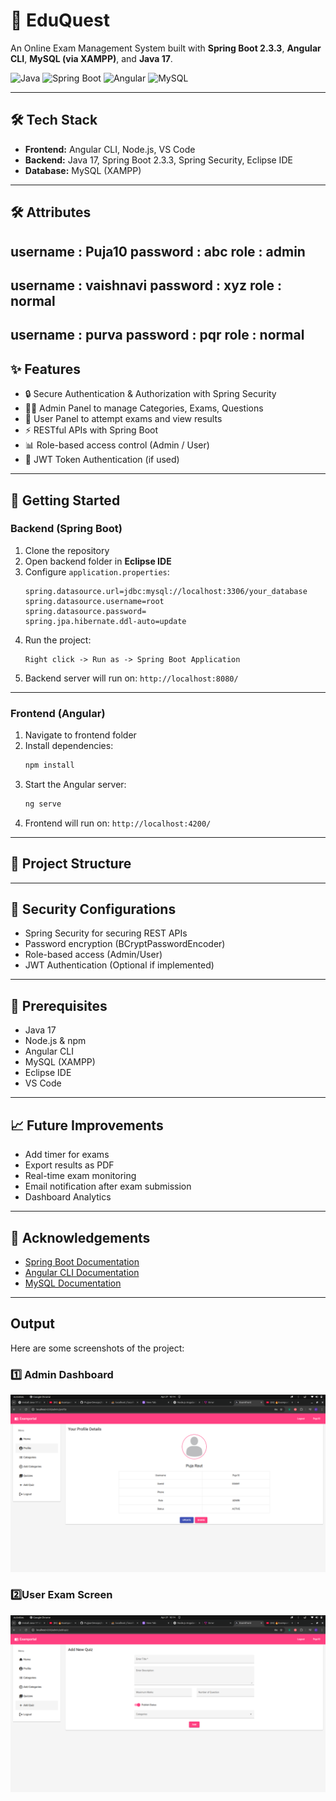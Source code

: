 # 🎯 EduQuest

An Online Exam Management System built with **Spring Boot 2.3.3**, **Angular CLI**, **MySQL (via XAMPP)**, and **Java 17**.

![Java](https://img.shields.io/badge/Java-17-orange) ![Spring Boot](https://img.shields.io/badge/SpringBoot-2.3.3-brightgreen) ![Angular](https://img.shields.io/badge/Angular-CLI-red) ![MySQL](https://img.shields.io/badge/MySQL-Database-blue)

---

## 🛠 Tech Stack

- **Frontend:** Angular CLI, Node.js, VS Code
- **Backend:** Java 17, Spring Boot 2.3.3, Spring Security, Eclipse IDE
- **Database:** MySQL (XAMPP)

---
## 🛠 Attributes
username : Puja10
password : abc
role : admin 
----
username : vaishnavi
password : xyz
role : normal
----
username : purva
password : pqr
role : normal
----

## ✨ Features

- 🔒 Secure Authentication & Authorization with Spring Security
- 🧑‍💻 Admin Panel to manage Categories, Exams, Questions
- 📝 User Panel to attempt exams and view results
- ⚡ RESTful APIs with Spring Boot
- 📊 Role-based access control (Admin / User)
- 🎯 JWT Token Authentication (if used)

---

## 🚀 Getting Started

### Backend (Spring Boot)

1. Clone the repository
2. Open backend folder in **Eclipse IDE**
3. Configure `application.properties`:
    ```properties
    spring.datasource.url=jdbc:mysql://localhost:3306/your_database
    spring.datasource.username=root
    spring.datasource.password=
    spring.jpa.hibernate.ddl-auto=update
    ```
4. Run the project:
    ```
    Right click -> Run as -> Spring Boot Application
    ```
5. Backend server will run on: `http://localhost:8080/`

---

### Frontend (Angular)

1. Navigate to frontend folder
2. Install dependencies:
    ```bash
    npm install
    ```
3. Start the Angular server:
    ```bash
    ng serve
    ```
4. Frontend will run on: `http://localhost:4200/`

---

## 📂 Project Structure
---

## 🔐 Security Configurations

- Spring Security for securing REST APIs
- Password encryption (BCryptPasswordEncoder)
- Role-based access (Admin/User)
- JWT Authentication (Optional if implemented)

---

## 📌 Prerequisites

- Java 17
- Node.js & npm
- Angular CLI
- MySQL (XAMPP)
- Eclipse IDE
- VS Code

---

## 📈 Future Improvements

- Add timer for exams
- Export results as PDF
- Real-time exam monitoring
- Email notification after exam submission
- Dashboard Analytics

---

## 🤝 Acknowledgements

- [Spring Boot Documentation](https://spring.io/projects/spring-boot)
- [Angular CLI Documentation](https://angular.io/cli)
- [MySQL Documentation](https://dev.mysql.com/doc/)

---
## Output

Here are some screenshots of the project:



###  1️⃣ Admin Dashboard

![Admin Dashboard Screenshot](image1.png)

### 2️⃣User Exam Screen

![User Exam Screen Screenshot](image2.png)







